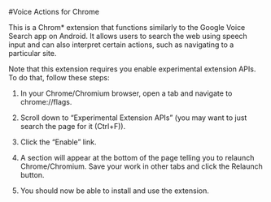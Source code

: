 #Voice Actions for Chrome

This is a Chrom* extension that functions similarly to the Google Voice Search app on Android.  It allows users to search the web using speech input and can also interpret certain actions, such as navigating to a particular site.


Note that this extension requires you enable experimental extension APIs.  To do that, follow these steps:

1. In your Chrome/Chromium browser, open a tab and navigate to chrome://flags.

2. Scroll down to “Experimental Extension APIs” (you may want to just search the page for it (Ctrl+F)).

3. Click the “Enable” link.

4. A section will appear at the bottom of the page telling you to relaunch Chrome/Chromium.  Save your work in other tabs and click the Relaunch button.

5. You should now be able to install and use the extension.
